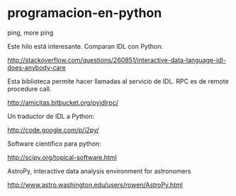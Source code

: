programacion-en-python
======================

ping, more ping

Este hilo está interesante. Comparan IDL con Python:

http://stackoverflow.com/questions/260851/interactive-data-language-idl-does-anybody-care



Esta biblioteca permite hacer llamadas al servicio de IDL. RPC es de remote procedure call.

http://amicitas.bitbucket.org/pyidlrpc/



Un traductor de IDL a Python:

http://code.google.com/p/i2py/


Software científico para python:

http://scipy.org/topical-software.html


AstroPy, interactive data analysis environment for astronomers

http://www.astro.washington.edu/users/rowen/AstroPy.html

